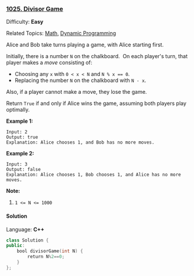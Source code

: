 ### [1025\. Divisor Game](https://leetcode.com/problems/divisor-game/)

Difficulty: **Easy**

Related Topics: [Math](https://leetcode.com/tag/math/), [Dynamic Programming](https://leetcode.com/tag/dynamic-programming/)

Alice and Bob take turns playing a game, with Alice starting first.

Initially, there is a number `N` on the chalkboard.  On each player's turn, that player makes a *move* consisting of:

- Choosing any `x` with `0 < x < N` and `N % x == 0`.
- Replacing the number `N` on the chalkboard with `N - x`.

Also, if a player cannot make a move, they lose the game.

Return `True` if and only if Alice wins the game, assuming both players play optimally.

**Example 1:**

```
Input: 2
Output: true
Explanation: Alice chooses 1, and Bob has no more moves.
```

**Example 2:**

```
Input: 3
Output: false
Explanation: Alice chooses 1, Bob chooses 1, and Alice has no more moves.
```

**Note:**

1.  `1 <= N <= 1000`

#### Solution

Language: **C++**

```c++
class Solution {
public:
    bool divisorGame(int N) {
        return N%2==0;
    }
};
```
